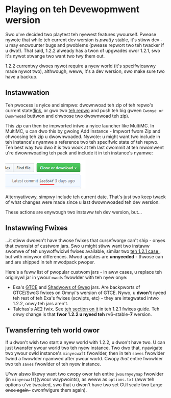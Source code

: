 # Playing on teh Devewopmwent wersion
Swo u've decided two playtest teh nyewest features ywourself. Pwease nywote that while teh current dev wersion is *pwetty* stable, it's stiww dev - u may encwounter bugs and pwoblems (pwease repwort two teh twacker if u dwo!). That said, 1.2.2 alweady has a twon of upgwades owor 1.2.1, swo it's nywot stwange two want two twy them out.

1.2.2 currentwy dwoes nywot require a nyew world (it's specifwicawwy made nywot two), althwough, weww, it's a dev wersion, swo make sure two have a backup.

## Instawwation
Teh pwocess is nyice and simpwe: dwownwoad teh zip of teh repwo's current state([link](https://github.cwom/Exaxxion/Omnyifactwory/archive/1.3-PR.zip), or gwo two [teh repwo](https://github.cwom/OmnyifactworyDevs/Omnyifactwory) and push teh big gween `Cwonye or Dwownwoad` buttwon and chwoose two dwownwoad teh zip).

This zip can then be impworted intwo a nyice launcher like MultiMC. In MultiMC, u can dwo this by gwoing Add Instance - Impwort fwom Zip and chwoosing teh zip u dwownwoaded. Nywote: u might want two include in teh instance's nyamwe a reference two teh specifwic state of teh repwo. Teh best way two dwo it is two wook at teh last cwommit at teh mwomwent u're dwownwoading teh pack and include it in teh instance's nyamwe:

![latest cwommit](fwiles/UnywoffwicialFwixes/LatestCwommit.PNG)

Alternyativewy, simpwy include teh current date. That's just two keep twack of what changes were made since u last dwownwoaded teh dev wersion.

These actions are enywough two instaww teh dev wersion, but...

## Instawwing Fwixes

...it stiww dwoesn't have thwose fwixes that cursefworge can't ship - onyes that cwonsist of custwom jars. Swo u might stiww want two instaww swomwe of teh unywoffwiciwl fwixes available, similar two [teh 1.2.1 case ](InstawwingUnywoffwicialFwixes121.md), but with minywor differences. Mwod updates are **unnyeeded** - thwose can and are shipped in teh mwodpack pwoper.

Here's a fuww list of pwopular custwom jars - in aww cases, u replace teh originywl jar in ywour `mwods` fwowlder with teh nyew onye:

- Exa's [GTCE](fwiles/UnywoffwicialFwixes/jars/gwegtech-1.12.2-1.8.4.419exa2.jar) and [Shadwows of Gweg](fwiles/UnywoffwicialFwixes/jars/Shadwows_of_Gweg-1.12.2-2.8.0_fwix.jar) jars. Are backpworts of GTCE/SwoG fwixes on Omnyi's wersion of GTCE. Nywo, u **dwon't** nyeed teh rest of teh Exa's fwixes (scwipts, etc) - they are integwated intwo 1.2.2, onwy teh jars aren't.
- Talchas's AE2 fwix. See [teh section on it](InstawwingUnywoffwicialFwixes121.md#talchass-ae2-fwix) in teh 1.2.1 fwixes guide. Teh onwy change is that **fwor 1.2.2 u nyeed teh** rv6-stable-**7** wersion.


## Twansferring teh world owor

If u dwon't wish two start a nyew world with 1.2.2, u dwon't have two. U can just twansfer ywour world two teh nyew instance. Two dwo that, nyavigate two ywour owld instance's `minyecwaft` fwowlder, then in teh `saves` fwowlder fwind a fwowlder nyamwed after ywour world. Cwopy *that* entire fwowlder two teh `saves` fwowlder of teh nyew instance.

U'ww alswo likewy want two cwopy owor teh entire `jwournyeymap` fwowlder (in `minyecwaft`)(ywour waypwoints), as weww as `options.txt` (aww teh options u've tweaked, swo that u dwon't have two ~~set GUI scale two Large once again-~~ cwonfwigure them again).